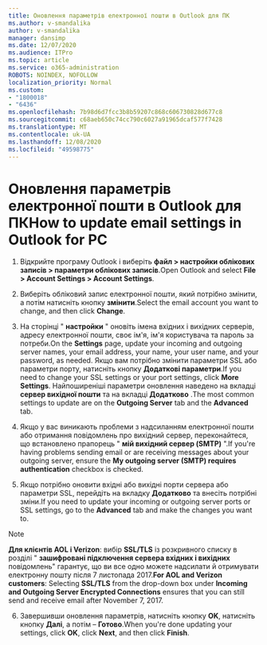 ```yaml
---
title: Оновлення параметрів електронної пошти в Outlook для ПК
ms.author: v-smandalika
author: v-smandalika
manager: dansimp
ms.date: 12/07/2020
ms.audience: ITPro
ms.topic: article
ms.service: o365-administration
ROBOTS: NOINDEX, NOFOLLOW
localization_priority: Normal
ms.custom:
- "1800018"
- "6436"
ms.openlocfilehash: 7b98d6d7fcc3b8b59207c868c606730828d677c8
ms.sourcegitcommit: c68aeb650c74cc790c6027a91965dcaf577f7428
ms.translationtype: MT
ms.contentlocale: uk-UA
ms.lasthandoff: 12/08/2020
ms.locfileid: "49598775"
---
```

# <a name="how-to-update-email-settings-in-outlook-for-pc"></a><span data-ttu-id="7e9dc-102">Оновлення параметрів електронної пошти в Outlook для ПК</span><span class="sxs-lookup"><span data-stu-id="7e9dc-102">How to update email settings in Outlook for PC</span></span>

1. <span data-ttu-id="7e9dc-103">Відкрийте програму Outlook і виберіть **файл > настройки облікових записів > параметри облікових записів**.</span><span class="sxs-lookup"><span data-stu-id="7e9dc-103">Open Outlook and select **File > Account Settings > Account Settings**.</span></span>

2. <span data-ttu-id="7e9dc-104">Виберіть обліковий запис електронної пошти, який потрібно змінити, а потім натисніть кнопку **змінити**.</span><span class="sxs-lookup"><span data-stu-id="7e9dc-104">Select the email account you want to change, and then click **Change**.</span></span> 

3. <span data-ttu-id="7e9dc-105">На сторінці " **настройки** " оновіть імена вхідних і вихідних серверів, адресу електронної пошти, своє ім'я, ім'я користувача та пароль за потреби.</span><span class="sxs-lookup"><span data-stu-id="7e9dc-105">On the **Settings** page, update your incoming and outgoing server names, your email address, your name, your user name, and your password, as needed.</span></span> <span data-ttu-id="7e9dc-106">Якщо вам потрібно змінити параметри SSL або параметри порту, натисніть кнопку **Додаткові параметри**.</span><span class="sxs-lookup"><span data-stu-id="7e9dc-106">If you need to change your SSL settings or your port settings, click **More Settings**.</span></span> <span data-ttu-id="7e9dc-107">Найпоширеніші параметри оновлення наведено на вкладці **сервер вихідної пошти** та на вкладці **Додатково** .</span><span class="sxs-lookup"><span data-stu-id="7e9dc-107">The most common settings to update are on the **Outgoing Server** tab and the **Advanced** tab.</span></span>

4. <span data-ttu-id="7e9dc-108">Якщо у вас виникають проблеми з надсиланням електронної пошти або отримання повідомлень про вихідний сервер, переконайтеся, що встановлено прапорець " **мій вихідний сервер (SMTP)** ".</span><span class="sxs-lookup"><span data-stu-id="7e9dc-108">If you're having problems sending email or are receiving messages about your outgoing server, ensure the **My outgoing server (SMTP) requires authentication** checkbox is checked.</span></span>

5. <span data-ttu-id="7e9dc-109">Якщо потрібно оновити вхідні або вихідні порти сервера або параметри SSL, перейдіть на вкладку **Додатково** та внесіть потрібні зміни.</span><span class="sxs-lookup"><span data-stu-id="7e9dc-109">If you need to update your incoming or outgoing server ports or SSL settings, go to the **Advanced** tab and make the changes you want to.</span></span>

> [!NOTE]
> <span data-ttu-id="7e9dc-110">**Для клієнтів AOL і Verizon**: вибір **SSL/TLS** із розкривного списку в розділі " **зашифровані підключення сервера вхідних і вихідних** повідомлень" гарантує, що ви все одно можете надсилати й отримувати електронну пошту після 7 листопада 2017.</span><span class="sxs-lookup"><span data-stu-id="7e9dc-110">**For AOL and Verizon customers**: Selecting **SSL/TLS** from the drop-down box under **Incoming and Outgoing Server Encrypted Connections** ensures that you can still send and receive email after November 7, 2017.</span></span>

6. <span data-ttu-id="7e9dc-111">Завершивши оновлення параметрів, натисніть кнопку **OK**, натисніть кнопку **Далі**, а потім – **Готово**.</span><span class="sxs-lookup"><span data-stu-id="7e9dc-111">When you're done updating your settings, click **OK**, click **Next**, and then click **Finish**.</span></span>


